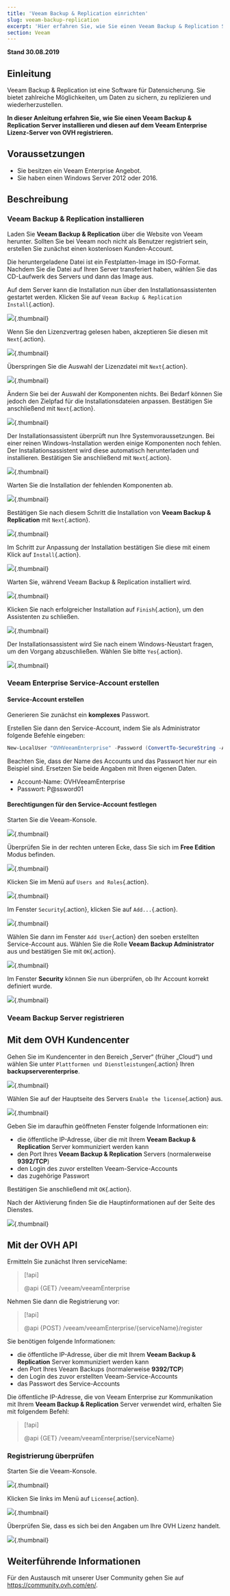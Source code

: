 ```yaml
---
title: 'Veeam Backup & Replication einrichten'
slug: veeam-backup-replication
excerpt: 'Hier erfahren Sie, wie Sie einen Veeam Backup & Replication Server mit Veeam Enterprise installieren.'
section: Veeam
---
```


**Stand 30.08.2019**

## Einleitung

Veeam Backup & Replication ist eine Software für Datensicherung. Sie bietet zahlreiche Möglichkeiten, um Daten zu sichern, zu replizieren und wiederherzustellen.

**In dieser Anleitung erfahren Sie, wie Sie einen Veeam Backup & Replication Server installieren und diesen auf dem Veeam Enterprise Lizenz-Server von OVH registrieren.**


## Voraussetzungen

* Sie besitzen ein Veeam Enterprise Angebot.
* Sie haben einen Windows Server 2012 oder 2016.

## Beschreibung

### Veeam Backup & Replication installieren

Laden Sie **Veeam Backup & Replication** über die Website von Veeam herunter. Sollten Sie bei Veeam noch nicht als Benutzer registriert sein, erstellen Sie zunächst einen kostenlosen Kunden-Account.

Die heruntergeladene Datei ist ein Festplatten-Image im ISO-Format. Nachdem Sie die Datei auf Ihren Server transferiert haben, wählen Sie das CD-Laufwerk des Servers und dann das Image aus.

Auf dem Server kann die Installation nun über den Installationsassistenten gestartet werden. Klicken Sie auf `Veeam Backup & Replication Install`{.action}.

![](images/veeamBandR_inst_01.png){.thumbnail}

Wenn Sie den Lizenzvertrag gelesen haben, akzeptieren Sie diesen mit `Next`{.action}.

![](images/veeamBandR_inst_02.png){.thumbnail}

Überspringen Sie die Auswahl der Lizenzdatei mit `Next`{.action}.

![](images/veeamBandR_inst_03.png){.thumbnail}

Ändern Sie bei der Auswahl der Komponenten nichts. Bei Bedarf können Sie jedoch den Zielpfad für die Installationsdateien anpassen. Bestätigen Sie anschließend mit `Next`{.action}.

![](images/veeamBandR_inst_04.png){.thumbnail}

Der Installationsassistent überprüft nun Ihre Systemvoraussetzungen. Bei einer reinen Windows-Installation werden einige Komponenten noch fehlen. Der Installationsassistent wird diese automatisch herunterladen und installieren. Bestätigen Sie anschließend mit `Next`{.action}.

![](images/veeamBandR_inst_05.png){.thumbnail}

Warten Sie die Installation der fehlenden Komponenten ab.

![](images/veeamBandR_inst_06.png){.thumbnail}

Bestätigen Sie nach diesem Schritt die Installation von **Veeam Backup & Replication** mit `Next`{.action}.

![](images/veeamBandR_inst_07.png){.thumbnail}

Im Schritt zur Anpassung der Installation bestätigen Sie diese mit einem Klick auf `Install`{.action}.

![](images/veeamBandR_inst_08.png){.thumbnail}

Warten Sie, während Veeam Backup & Replication installiert wird.

![](images/veeamBandR_inst_09.png){.thumbnail}

Klicken Sie nach erfolgreicher Installation auf `Finish`{.action}, um den Assistenten zu schließen.

![](images/veeamBandR_inst_10.png){.thumbnail}

Der Installationsassistent wird Sie nach einem Windows-Neustart fragen, um den Vorgang abzuschließen. Wählen Sie bitte `Yes`{.action}.

![](images/veeamBandR_inst_11.png){.thumbnail}

### Veeam Enterprise Service-Account erstellen

#### Service-Account erstellen

Generieren Sie zunächst ein **komplexes** Passwort.

Erstellen Sie dann den Service-Account, indem Sie als Administrator folgende Befehle eingeben:

```powershell
New-LocalUser "OVHVeeamEnterprise" -Password (ConvertTo-SecureString -AsPlainText "P@ssword01" -Force) -Description "OVH Service Account for Veeam Enterprise" -PasswordNeverExpires:$true -UserMayNotChangePassword:$true -AccountNeverExpires:$true
```

Beachten Sie, dass der Name des Accounts und das Passwort hier nur ein Beispiel sind. Ersetzen Sie beide Angaben mit Ihren eigenen Daten.

 * Account-Name: OVHVeeamEnterprise
 * Passwort: P@ssword01

#### Berechtigungen für den Service-Account festlegen

Starten Sie die Veeam-Konsole.

![](images/veeamBandR_use_12.png){.thumbnail}

Überprüfen Sie in der rechten unteren Ecke, dass Sie sich im **Free Edition** Modus befinden.

![](images/veeamBandR_conf_1.png){.thumbnail}

Klicken Sie im Menü auf `Users and Roles`{.action}.

![](images/veeamBandR_conf_2.png){.thumbnail}

Im Fenster `Security`{.action}, klicken Sie auf `Add...`{.action}.

![](images/veeamBandR_conf_3.png){.thumbnail}

Wählen Sie dann im Fenster `Add User`{.action} den soeben erstellten Service-Account aus. Wählen Sie die Rolle **Veeam Backup Administrator** aus und bestätigen Sie mit `OK`{.action}.

![](images/veeamBandR_conf_4.png){.thumbnail}

Im Fenster **Security** können Sie nun überprüfen, ob Ihr Account korrekt definiert wurde.

![](images/veeamBandR_conf_5.png){.thumbnail}

### Veeam Backup Server registrieren

## Mit dem OVH Kundencenter

Gehen Sie im Kundencenter in den Bereich „Server“ (früher „Cloud“) und wählen Sie unter `Plattformen und Dienstleistungen`{.action} Ihren **backupserverenterprise**.

![](images/backupEnterpriseServer_manager_01.png){.thumbnail}

Wählen Sie auf der Hauptseite des Servers `Enable the license`{.action} aus.

![](images/backupEnterpriseServer_manager_02.png){.thumbnail}

Geben Sie im daraufhin geöffneten Fenster folgende Informationen ein:

* die öffentliche IP-Adresse, über die mit Ihrem **Veeam Backup & Replication** Server kommuniziert werden kann
* den Port Ihres **Veeam Backup & Replication** Servers (normalerweise **9392/TCP**)
* den Login des zuvor erstellten Veeam-Service-Accounts
* das zugehörige Passwort

Bestätigen Sie anschließend mit `OK`{.action}.

Nach der Aktivierung finden Sie die Hauptinformationen auf der Seite des Dienstes.

![](images/backupEnterpriseServer_manager_03.png){.thumbnail}

## Mit der OVH API

Ermitteln Sie zunächst Ihren serviceName:

> [!api]
>
> @api {GET} /veeam/veeamEnterprise
>

Nehmen Sie dann die Registrierung vor:

> [!api]
>
> @api {POST} /veeam/veeamEnterprise/{serviceName}/register
>

Sie benötigen folgende Informationen:

* die öffentliche IP-Adresse, über die mit Ihrem **Veeam Backup & Replication** Server kommuniziert werden kann
* den Port Ihres Veeam Backups (normalerweise **9392/TCP**)
* den Login des zuvor erstellten Veeam-Service-Accounts
* das Passwort des Service-Accounts

Die öffentliche IP-Adresse, die von Veeam Enterprise zur Kommunikation mit Ihrem **Veeam Backup & Replication** Server verwendet wird, erhalten Sie mit folgendem Befehl:

> [!api]
>
> @api {GET} /veeam/veeamEnterprise/{serviceName}
>

### Registrierung überprüfen

Starten Sie die Veeam-Konsole.

![](images/veeamBandR_use_12.png){.thumbnail}

Klicken Sie links im Menü auf `License`{.action}.

![](images/veeamBandR_lic_1.png){.thumbnail}

Überprüfen Sie, dass es sich bei den Angaben um Ihre OVH Lizenz handelt.

![](images/veeamBandR_lic_2.png){.thumbnail}

## Weiterführende Informationen

Für den Austausch mit unserer User Community gehen Sie auf <https://community.ovh.com/en/>.